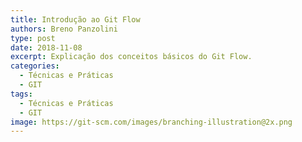 ```yaml
---
title: Introdução ao Git Flow
authors: Breno Panzolini
type: post
date: 2018-11-08
excerpt: Explicação dos conceitos básicos do Git Flow.
categories:
  - Técnicas e Práticas
  - GIT
tags:
  - Técnicas e Práticas
  - GIT
image: https://git-scm.com/images/branching-illustration@2x.png
---
```

